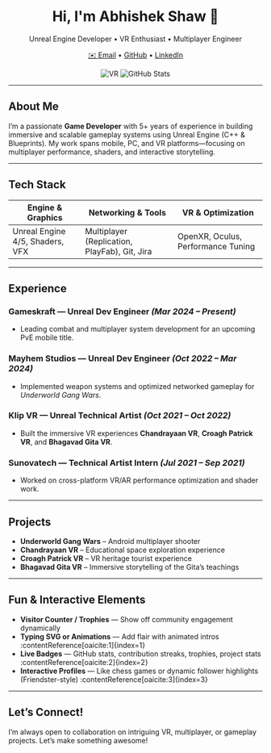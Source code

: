 <!-- Header Section -->
<h1 align="center">Hi, I'm Abhishek Shaw 👋</h1>
<p align="center">Unreal Engine Developer • VR Enthusiast • Multiplayer Engineer</p>
<p align="center">
  <a href="mailto:abhishek.shaw.official@gmail.com">✉️ Email</a> • 
  <a href="https://github.com/ShawAbhi">GitHub</a> • 
  <a href="https://www.linkedin.com/in/mgs3d/">LinkedIn</a>
</p>

<!-- Badges / Dynamic Stats -->
<p align="center">
  <!-- Example badges, replace with actual links -->
  <img src="https://img.shields.io/badge/Platform-VR-blue" alt="VR"/>
  <img src="https://github-readme-stats.vercel.app/api?username=ShawAbhi&show_icons=true&theme=radical" alt="GitHub Stats"/>
</p>

---

##  About Me
I’m a passionate **Game Developer** with 5+ years of experience in building immersive and scalable gameplay systems using Unreal Engine (C++ & Blueprints). My work spans mobile, PC, and VR platforms—focusing on multiplayer performance, shaders, and interactive storytelling.

---

##  Tech Stack  
| Engine & Graphics | Networking & Tools     | VR & Optimization            |
|-------------------|-------------------------|-------------------------------|
| Unreal Engine 4/5, Shaders, VFX | Multiplayer (Replication, PlayFab), Git, Jira | OpenXR, Oculus, Performance Tuning |

---

##  Experience  
### **Gameskraft** — Unreal Dev Engineer _(Mar 2024 – Present)_
- Leading combat and multiplayer system development for an upcoming PvE mobile title.

### **Mayhem Studios** — Unreal Dev Engineer _(Oct 2022 – Mar 2024)_
- Implemented weapon systems and optimized networked gameplay for *Underworld Gang Wars*.

### **Klip VR** — Unreal Technical Artist _(Oct 2021 – Oct 2022)_
- Built the immersive VR experiences **Chandrayaan VR**, **Croagh Patrick VR**, and **Bhagavad Gita VR**.

### **Sunovatech** — Technical Artist Intern _(Jul 2021 – Sep 2021)_
- Worked on cross-platform VR/AR performance optimization and shader work.

---

##  Projects
- **Underworld Gang Wars** – Android multiplayer shooter  
- **Chandrayaan VR** – Educational space exploration experience  
- **Croagh Patrick VR** – VR heritage tourist experience  
- **Bhagavad Gita VR** – Immersive storytelling of the Gita’s teachings

---

##  Fun & Interactive Elements

- **Visitor Counter / Trophies** — Show off community engagement dynamically  
- **Typing SVG or Animations** — Add flair with animated intros :contentReference[oaicite:1]{index=1}  
- **Live Badges** — GitHub stats, contribution streaks, trophies, project stats :contentReference[oaicite:2]{index=2}  
- **Interactive Profiles** — Like chess games or dynamic follower highlights (Friendster-style) :contentReference[oaicite:3]{index=3}

---

##  Let’s Connect!
I’m always open to collaboration on intriguing VR, multiplayer, or gameplay projects. Let’s make something awesome!

